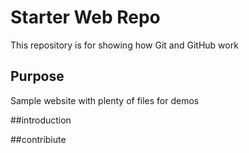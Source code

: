 # Starter Web Repo

This repository is for showing how Git and GitHub work

## Purpose

Sample website with plenty of files for demos

##introduction

##contribiute

